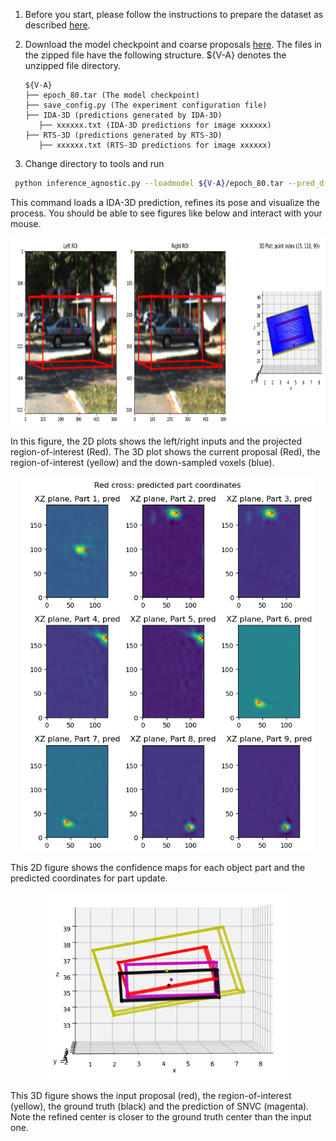 1. Before you start, please follow the instructions to prepare the dataset as described [here](https://github.com/Nicholasli1995/SNVC/blob/master/docs/DATASET.md). 

2. Download the model checkpoint and coarse proposals [here](https://drive.google.com/file/d/18fL0DAuq7L4Xe-k-gytYIo-nRQEXSjKI/view?usp=share_link). The files in the zipped file have the following structure. ${V-A} denotes the unzipped file directory.

   ```
   ${V-A}
   ├── epoch_80.tar (The model checkpoint)
   ├── save_config.py (The experiment configuration file)
   ├── IDA-3D (predictions generated by IDA-3D)
      ├── xxxxxx.txt (IDA-3D predictions for image xxxxxx)
   ├── RTS-3D (predictions generated by RTS-3D)
      ├── xxxxxx.txt (RTS-3D predictions for image xxxxxx)      
   ```
   
3. Change directory to tools and run

```bash
 python inference_agnostic.py --loadmodel ${V-A}/epoch_80.tar --pred_dir ${V-A}/IDA-3D --devices "0" --debug
```

This command loads a IDA-3D prediction, refines its pose and visualize the process. You should be able to see figures like below and interact with your mouse.

<p align="center">
  <img src="https://github.com/Nicholasli1995/SNVC/blob/main/imgs/demo_refine1.png" height="300"/>
</p>
In this figure, the 2D plots shows the left/right inputs and the projected region-of-interest (Red). The 3D plot shows the current proposal (Red), the region-of-interest (yellow) and the down-sampled voxels (blue).

<p align="center">
  <img src="https://github.com/Nicholasli1995/SNVC/blob/main/imgs/demo_refine2.png" height="600"/>
</p>
This 2D figure shows the confidence maps for each object part and the predicted coordinates for part update.

<p align="center">
  <img src="https://github.com/Nicholasli1995/SNVC/blob/main/imgs/demo_refine3.png" height="300"/>
</p>
This 3D figure shows the input proposal (red), the region-of-interest (yellow), the ground truth (black) and the prediction of SNVC (magenta). Note the refined center is closer to the ground truth center than the input one.